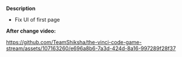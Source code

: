**Description**

- Fix UI of first page

**After change video:**

https://github.com/TeamShiksha/the-vinci-code-game-stream/assets/107163260/e696a8b6-7a3d-424d-8a16-997289f28f37

